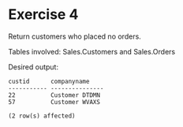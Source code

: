 # Exercise 4

Return customers who placed no orders.

Tables involved: Sales.Customers and Sales.Orders

Desired output:

```
custid      companyname
----------- ---------------
22          Customer DTDMN
57          Customer WVAXS

(2 row(s) affected)
```